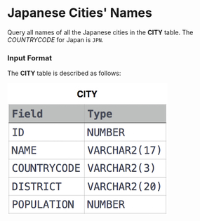 # Japanese Cities' Names
Query all names of all the Japanese cities in the **CITY** table. The *COUNTRYCODE* for Japan is `JPN`.
### Input Format
The **CITY** table is described as follows:

![CITY Table](image.jpg)
